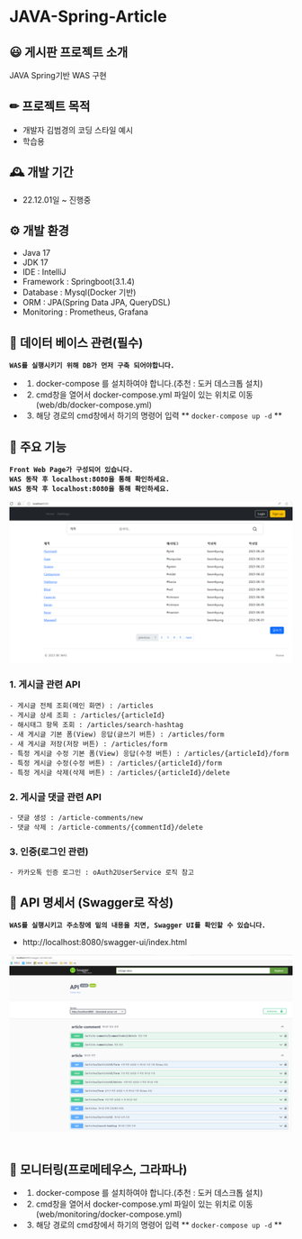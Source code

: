 # JAVA-Spring-Article

## 😃 게시판 프로젝트 소개
JAVA Spring기반 WAS 구현

## ✏ 프로젝트 목적
- 개발자 김범경의 코딩 스타일 예시 
- 학습용

## 🕰 개발 기간
* 22.12.01일 ~ 진행중

## ⚙️ 개발 환경
- Java 17
- JDK 17
- IDE : IntelliJ
- Framework : Springboot(3.1.4)
- Database : Mysql(Docker 기반)
- ORM : JPA(Spring Data JPA, QueryDSL)
- Monitoring : Prometheus, Grafana

## 💾 데이터 베이스 관련(필수)
**`WAS를 실행시키기 위해 DB가 먼저 구축 되어야합니다.` <br>**
- 1. docker-compose 를 설치하여야 합니다.(추천 : 도커 데스크톱 설치)
- 2. cmd창을 열어서 docker-compose.yml 파일이 있는 위치로 이동 (web/db/docker-compose.yml)
- 3. 해당 경로의 cmd창에서 하기의 명령어 입력
** `docker-compose up -d` **

## 📌 주요 기능
**`Front Web Page가 구성되어 있습니다. ` <br>**
**`WAS 동작 후 localhost:8080을 통해 확인하세요.` <br>**
**`WAS 동작 후 localhost:8080을 통해 확인하세요.` <br>**

![imgArticle](./image/articleMain.PNG)

### 1. 게시글 관련 API
	- 게시글 전체 조회(메인 화면) : /articles 
	- 게시글 상세 조회 : /articles/{articleId}
	- 해시태그 항목 조회 : /articles/search-hashtag
	- 새 게시글 기본 폼(View) 응답(글쓰기 버튼) : /articles/form
	- 새 게시글 저장(저장 버튼) : /articles/form
	- 특정 게시글 수정 기본 폼(View) 응답(수정 버튼) : /articles/{articleId}/form
	- 특정 게시글 수정(수정 버튼) : /articles/{articleId}/form
	- 특정 게시글 삭제(삭제 버튼) : /articles/{articleId}/delete
	
### 2. 게시글 댓글 관련 API
	- 댓글 생성 : /article-comments/new
	- 댓글 삭제 : /article-comments/{commentId}/delete
	
### 3. 인증(로그인 관련)	
	- 카카오톡 인증 로그인 : oAuth2UserService 로직 참고

	
## 📜 API 명세서 (Swagger로 작성)
**`WAS를 실행시키고 주소창에 밑의 내용을 치면, Swagger UI를 확인할 수 있습니다.` <br>**
- http://localhost:8080/swagger-ui/index.html <br>

![img3](./image/img3.PNG)
<br><br>


## 👀 모니터링(프로메테우스, 그라파나)
- 1. docker-compose 를 설치하여야 합니다.(추천 : 도커 데스크톱 설치)
- 2. cmd창을 열어서 docker-compose.yml 파일이 있는 위치로 이동 (web/monitoring/docker-compose.yml)
- 3. 해당 경로의 cmd창에서 하기의 명령어 입력
** `docker-compose up -d` **